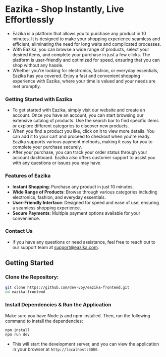 # Eazika - Shop Instantly, Live Effortlessly

- Eazika is a platform that allows you to purchase any product in 10 minutes. It is designed to make your shopping experience seamless and efficient, eliminating the need for long waits and complicated processes.
- With Eazika, you can browse a wide range of products, select your desired items, and complete your purchase in just a few clicks. The platform is user-friendly and optimized for speed, ensuring that you can shop without any hassle.
- Whether you're looking for electronics, fashion, or everyday essentials, Eazika has you covered. Enjoy a fast and convenient shopping experience with Eazika, where your time is valued and your needs are met promptly.

### Getting Started with Eazika

- To get started with Eazika, simply visit our website and create an account. Once
  you have an account, you can start browsing our extensive catalog of products. Use the search bar to find specific items or explore different categories to discover new products.
- When you find a product you like, click on it to view more details. You can
  add it to your cart and proceed to checkout when you're ready. Eazika supports various payment
  methods, making it easy for you to complete your purchase securely.
- After your purchase, you can track your order status through your account dashboard. Eazika
  also offers customer support to assist you with any questions or issues you may have.

### Features of Eazika

- **Instant Shopping**: Purchase any product in just 10 minutes.
- **Wide Range of Products**: Browse through various categories including electronics, fashion, and everyday
  essentials.
- **User-Friendly Interface**: Designed for speed and ease of use, ensuring a seamless shopping
  experience.
- **Secure Payments**: Multiple payment options available for your convenience.

### Contact Us

- If you have any questions or need assistance, feel free to reach out to our support team
  at support@eazika.com.

## Getting Started

### Clone the Repository:

```bash
git clone https://github.com/dev-voy/eazika-frontend.git
cd eazika-frontend
```

### Install Dependencies & Run the Application

Make sure you have Node.js and npm installed. Then, run the following command to install the dependencies:

```bash
npm install
npm run dev
```

- This will start the development server, and you can view the application in your browser at `http://localhost:3000`.

